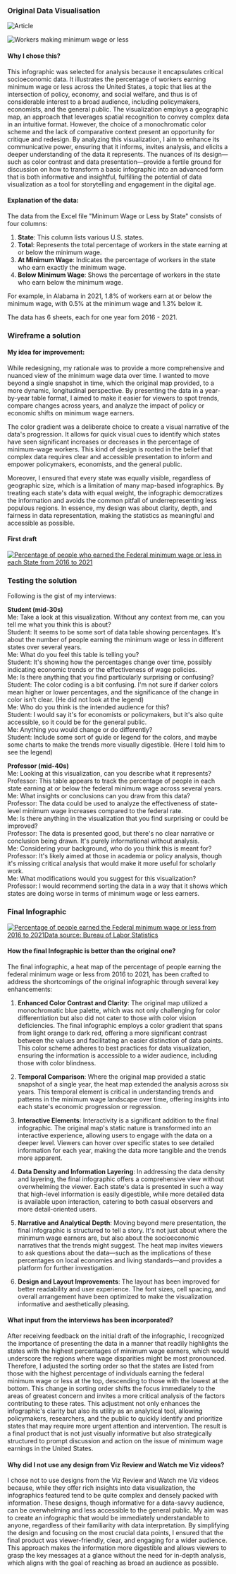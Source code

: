 ### Original Data Visualisation

![Article](https://www.businessinsider.com/federal-minimum-wage-workers-map-2018-10?r=US&IR=T)

![Workers making minimum wage or less](https://i.insider.com/5bb3904393032c18c75259b4?width=800&format=jpeg&auto=webp)

#### Why I chose this?

This infographic was selected for analysis because it encapsulates critical socioeconomic data. It illustrates the percentage of workers earning minimum wage or less across the United States, a topic that lies at the intersection of policy, economy, and social welfare, and thus is of considerable interest to a broad audience, including policymakers, economists, and the general public. The visualization employs a geographic map, an approach that leverages spatial recognition to convey complex data in an intuitive format. However, the choice of a monochromatic color scheme and the lack of comparative context present an opportunity for critique and redesign. By analyzing this visualization, I aim to enhance its communicative power, ensuring that it informs, invites analysis, and elicits a deeper understanding of the data it represents. The nuances of its design—such as color contrast and data presentation—provide a fertile ground for discussion on how to transform a basic infographic into an advanced form that is both informative and insightful, fulfilling the potential of data visualization as a tool for storytelling and engagement in the digital age.

#### Explanation of the data:

The data from the Excel file "Minimum Wage or Less by State" consists of four columns:

1. **State**: This column lists various U.S. states.
2. **Total**: Represents the total percentage of workers in the state earning at or below the minimum wage.
3. **At Minimum Wage**: Indicates the percentage of workers in the state who earn exactly the minimum wage.
4. **Below Minimum Wage**: Shows the percentage of workers in the state who earn below the minimum wage.

For example, in Alabama in 2021, 1.8% of workers earn at or below the minimum wage, with 0.5% at the minimum wage and 1.3% below it.

The data has 6 sheets, each for one year fom 2016 - 2021.

### Wireframe a solution

#### My idea for improvement:

While redesigning, my rationale was to provide a more comprehensive and nuanced view of the minimum wage data over time. I wanted to move beyond a single snapshot in time, which the original map provided, to a more dynamic, longitudinal perspective. By presenting the data in a year-by-year table format, I aimed to make it easier for viewers to spot trends, compare changes across years, and analyze the impact of policy or economic shifts on minimum wage earners.

The color gradient was a deliberate choice to create a visual narrative of the data's progression. It allows for quick visual cues to identify which states have seen significant increases or decreases in the percentage of minimum-wage workers. This kind of design is rooted in the belief that complex data requires clear and accessible presentation to inform and empower policymakers, economists, and the general public.

Moreover, I ensured that every state was equally visible, regardless of geographic size, which is a limitation of many map-based infographics. By treating each state's data with equal weight, the infographic democratizes the information and avoids the common pitfall of underrepresenting less populous regions. In essence, my design was about clarity, depth, and fairness in data representation, making the statistics as meaningful and accessible as possible.

#### First draft

<div class='tableauPlaceholder' id='viz1700100254452' style='position: relative'><noscript><a href='#'><img alt='Percentage of people who earned the Federal minimum wage or less in each State from 2016 to 2021 ' src='https:&#47;&#47;public.tableau.com&#47;static&#47;images&#47;As&#47;Assignment34_17001002336410&#47;Sheet1&#47;1_rss.png' style='border: none' /></a></noscript><object class='tableauViz'  style='display:none;'><param name='host_url' value='https%3A%2F%2Fpublic.tableau.com%2F' /> <param name='embed_code_version' value='3' /> <param name='site_root' value='' /><param name='name' value='Assignment34_17001002336410&#47;Sheet1' /><param name='tabs' value='no' /><param name='toolbar' value='yes' /><param name='static_image' value='https:&#47;&#47;public.tableau.com&#47;static&#47;images&#47;As&#47;Assignment34_17001002336410&#47;Sheet1&#47;1.png' /> <param name='animate_transition' value='yes' /><param name='display_static_image' value='yes' /><param name='display_spinner' value='yes' /><param name='display_overlay' value='yes' /><param name='display_count' value='yes' /><param name='language' value='en-US' /><param name='filter' value='publish=yes' /></object></div>                
<script type='text/javascript'>                    
  var divElement = document.getElementById('viz1700100254452');                    
  var vizElement = divElement.getElementsByTagName('object')[0];                    
  vizElement.style.width='100%';vizElement.style.height=(divElement.offsetWidth*0.75)+'px';                    
  var scriptElement = document.createElement('script');                    
  scriptElement.src = 'https://public.tableau.com/javascripts/api/viz_v1.js';                    
  vizElement.parentNode.insertBefore(scriptElement, vizElement);                
</script>

### Testing the solution

Following is the gist of my interviews:  

**Student (mid-30s)**  
Me: Take a look at this visualization. Without any context from me, can you tell me what you think this is about?  
Student: It seems to be some sort of data table showing percentages. It's about the number of people earning the minimum wage or less in different states over several years.  
Me: What do you feel this table is telling you?  
Student: It's showing how the percentages change over time, possibly indicating economic trends or the effectiveness of wage policies.  
Me: Is there anything that you find particularly surprising or confusing?  
Student: The color coding is a bit confusing. I'm not sure if darker colors mean higher or lower percentages, and the significance of the change in color isn't clear. (He did not look at the legend)  
Me: Who do you think is the intended audience for this?  
Student: I would say it's for economists or policymakers, but it's also quite accessible, so it could be for the general public.  
Me: Anything you would change or do differently?  
Student: Include some sort of guide or legend for the colors, and maybe some charts to make the trends more visually digestible. (Here I told him to see the legend)  

**Professor (mid-40s)**  
Me: Looking at this visualization, can you describe what it represents?  
Professor: This table appears to track the percentage of people in each state earning at or below the federal minimum wage across several years.  
Me: What insights or conclusions can you draw from this data?  
Professor: The data could be used to analyze the effectiveness of state-level minimum wage increases compared to the federal rate.  
Me: Is there anything in the visualization that you find surprising or could be improved?  
Professor: The data is presented good, but there's no clear narrative or conclusion being drawn. It's purely informational without analysis.  
Me: Considering your background, who do you think this is meant for?  
Professor: It's likely aimed at those in academia or policy analysis, though it's missing critical analysis that would make it more useful for scholarly work.  
Me: What modifications would you suggest for this visualization?  
Professor: I would recommend sorting the data in a way that it shows which states are doing worse in terms of minimum wage or less earners.  

### Final Infographic  

<div class='tableauPlaceholder' id='viz1700098928436' style='position: relative'><noscript><a href='#'><img alt='Percentage of people earned the Federal minimum wage or less from 2016 to 2021Data source: Bureau of Labor Statistics ' src='https:&#47;&#47;public.tableau.com&#47;static&#47;images&#47;As&#47;Assignment34_v2023_2&#47;Sheet1&#47;1_rss.png' style='border: none' /></a></noscript><object class='tableauViz'  style='display:none;'><param name='host_url' value='https%3A%2F%2Fpublic.tableau.com%2F' /> <param name='embed_code_version' value='3' /> <param name='site_root' value='' /><param name='name' value='Assignment34_v2023_2&#47;Sheet1' /><param name='tabs' value='no' /><param name='toolbar' value='yes' /><param name='static_image' value='https:&#47;&#47;public.tableau.com&#47;static&#47;images&#47;As&#47;Assignment34_v2023_2&#47;Sheet1&#47;1.png' /> <param name='animate_transition' value='yes' /><param name='display_static_image' value='yes' /><param name='display_spinner' value='yes' /><param name='display_overlay' value='yes' /><param name='display_count' value='yes' /><param name='language' value='en-US' /><param name='filter' value='publish=yes' /></object></div>
<script type='text/javascript'>                    
  var divElement = document.getElementById('viz1700098928436');                    
  var vizElement = divElement.getElementsByTagName('object')[0];                    
  vizElement.style.width='100%';vizElement.style.height=(divElement.offsetWidth*0.75)+'px';                    
  var scriptElement = document.createElement('script');                    
  scriptElement.src = 'https://public.tableau.com/javascripts/api/viz_v1.js';                    
  vizElement.parentNode.insertBefore(scriptElement, vizElement);                
</script>

#### **How the final Infographic is better than the original one?**

The final infographic, a heat map of the percentage of people earning the federal minimum wage or less from 2016 to 2021, has been crafted to address the shortcomings of the original infographic through several key enhancements:

1. **Enhanced Color Contrast and Clarity**: 
The original map utilized a monochromatic blue palette, which was not only challenging for color differentiation but also did not cater to those with color vision deficiencies. The final infographic employs a color gradient that spans from light orange to dark red, offering a more significant contrast between the values and facilitating an easier distinction of data points. This color scheme adheres to best practices for data visualization, ensuring the information is accessible to a wider audience, including those with color blindness.

2. **Temporal Comparison**: 
Where the original map provided a static snapshot of a single year, the heat map extended the analysis across six years. This temporal element is critical in understanding trends and patterns in the minimum wage landscape over time, offering insights into each state's economic progression or regression.

3. **Interactive Elements**: 
Interactivity is a significant addition to the final infographic. The original map's static nature is transformed into an interactive experience, allowing users to engage with the data on a deeper level. Viewers can hover over specific states to see detailed information for each year, making the data more tangible and the trends more apparent.

4. **Data Density and Information Layering**: 
In addressing the data density and layering, the final infographic offers a comprehensive view without overwhelming the viewer. Each state's data is presented in such a way that high-level information is easily digestible, while more detailed data is available upon interaction, catering to both casual observers and more detail-oriented users.

5. **Narrative and Analytical Depth**: 
Moving beyond mere presentation, the final infographic is structured to tell a story. It's not just about where the minimum wage earners are, but also about the socioeconomic narratives that the trends might suggest. The heat map invites viewers to ask questions about the data—such as the implications of these percentages on local economies and living standards—and provides a platform for further investigation.

6. **Design and Layout Improvements**: 
The layout has been improved for better readability and user experience. The font sizes, cell spacing, and overall arrangement have been optimized to make the visualization informative and aesthetically pleasing.

#### What input from the interviews has been incorporated?

After receiving feedback on the initial draft of the infographic, I recognized the importance of presenting the data in a manner that readily highlights the states with the highest percentages of minimum wage earners, which would underscore the regions where wage disparities might be most pronounced. Therefore, I adjusted the sorting order so that the states are listed from those with the highest percentage of individuals earning the federal minimum wage or less at the top, descending to those with the lowest at the bottom. This change in sorting order shifts the focus immediately to the areas of greatest concern and invites a more critical analysis of the factors contributing to these rates. This adjustment not only enhances the infographic's clarity but also its utility as an analytical tool, allowing policymakers, researchers, and the public to quickly identify and prioritize states that may require more urgent attention and intervention. The result is a final product that is not just visually informative but also strategically structured to prompt discussion and action on the issue of minimum wage earnings in the United States.

#### Why did I not use any design from Viz Review and Watch me Viz videos?

I chose not to use designs from the Viz Review and Watch me Viz videos because, while they offer rich insights into data visualization, the infographics featured tend to be quite complex and densely packed with information. These designs, though informative for a data-savvy audience, can be overwhelming and less accessible to the general public. My aim was to create an infographic that would be immediately understandable to anyone, regardless of their familiarity with data interpretation. By simplifying the design and focusing on the most crucial data points, I ensured that the final product was viewer-friendly, clear, and engaging for a wider audience. This approach makes the information more digestible and allows viewers to grasp the key messages at a glance without the need for in-depth analysis, which aligns with the goal of reaching as broad an audience as possible.
